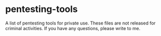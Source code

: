 # pentesting-tools
A list of pentesting tools for private use.
These files are not released for criminal activities.
If you have any questions, please write to me.